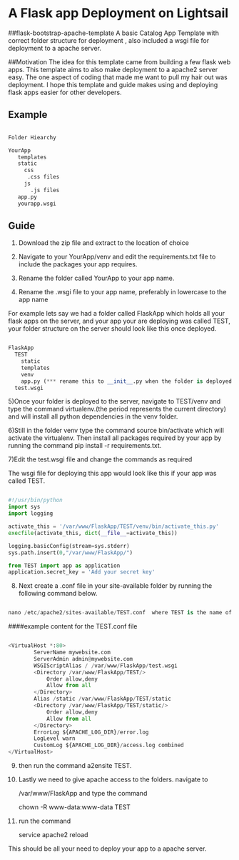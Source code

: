 # A Flask app Deployment on Lightsail

##flask-bootstrap-apache-template
A basic Catalog App Template with correct folder structure for deployment , also included a wsgi file for deployment to a apache server.

##Motivation
  The idea for this template came from building a few flask web apps. This template aims to also make deployment to a apache2 server easy. The one aspect of coding that made me want to pull my hair out was deployment. I hope this template and guide makes using and deploying flask apps easier for other developers.
  
## Example

```python

Folder Hiearchy

YourApp
   templates
   static
     css
      .css files
     js
       .js files
   app.py
   yourapp.wsgi

```

## Guide

1) Download the zip file and extract to the location of choice

2) Navigate to your YourApp/venv and edit the requirements.txt file to include the packages your app requires.

3) Rename the folder called YourApp to your app name.

4) Rename the .wsgi file to your app name, preferably in lowercase to the app name

For example lets say we had a folder called FlaskApp which holds all your flask apps on the server, and your app your are deploying was called TEST, your folder structure on the server should look like this once deployed.

```python

FlaskApp
  TEST
    static
    templates
    venv
    app.py (*** rename this to __init__.py when the folder is deployed to the server)
  test.wsgi

```  


5)Once your folder is deployed to the server, navigate to TEST/venv and type the
  command virtualenv.(the period represents the current directory) and will install all python dependencies in the venv folder. 

6)Still in the folder venv type the command source bin/activate which will activate the virtualenv.
  Then install all packages required by your app by running the command pip install -r requirements.txt.

7)Edit the test.wsgi file and change the commands as required  

The wsgi file for deploying this app would look like this if your app was called TEST.

```python

#!/usr/bin/python
import sys
import logging

activate_this = '/var/www/FlaskApp/TEST/venv/bin/activate_this.py'
execfile(activate_this, dict(__file__=activate_this))

logging.basicConfig(stream=sys.stderr)
sys.path.insert(0,"/var/www/FlaskApp/")

from TEST import app as application
application.secret_key = 'Add your secret key'

```

8) Next create a .conf file in your site-available folder by running the following command below.

```python

nano /etc/apache2/sites-available/TEST.conf  where TEST is the name of the app

```

####example content for the TEST.conf file

```python

<VirtualHost *:80>
		ServerName mywebsite.com
		ServerAdmin admin@mywebsite.com
		WSGIScriptAlias / /var/www/FlaskApp/test.wsgi
		<Directory /var/www/FlaskApp/TEST/>
			Order allow,deny
			Allow from all
		</Directory>
		Alias /static /var/www/FlaskApp/TEST/static
		<Directory /var/www/FlaskApp/TEST/static/>
			Order allow,deny
			Allow from all
		</Directory>
		ErrorLog ${APACHE_LOG_DIR}/error.log
		LogLevel warn
		CustomLog ${APACHE_LOG_DIR}/access.log combined
</VirtualHost>

```

9) then run the command a2ensite TEST.

10) Lastly we need to give apache access to the folders. navigate to
    
    /var/www/FlaskApp and type the command

    chown -R www-data:www-data TEST

11) run the command
  
    service apache2 reload

This should be all your need to deploy your app to a apache server.

